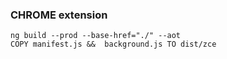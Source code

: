 ### CHROME extension

```
ng build --prod --base-href="./" --aot
COPY manifest.js &&  background.js TO dist/zce
```
